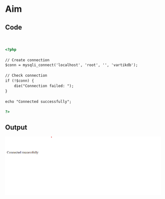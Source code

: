 # Aim
<!-- Write a PHP script to connect the MySQL server from your website -->

## Code

```html


<?php

// Create connection
$conn = mysqli_connect('localhost', 'root', '', 'vartikdb');

// Check connection
if (!$conn) {
    die("Connection failed: ");
}

echo "Connected successfully";

?>


```
## Output

![Output](1.png)